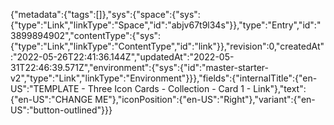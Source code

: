 {"metadata":{"tags":[]},"sys":{"space":{"sys":{"type":"Link","linkType":"Space","id":"abjv67t9l34s"}},"type":"Entry","id":"3899894902","contentType":{"sys":{"type":"Link","linkType":"ContentType","id":"link"}},"revision":0,"createdAt":"2022-05-26T22:41:36.144Z","updatedAt":"2022-05-31T22:46:39.571Z","environment":{"sys":{"id":"master-starter-v2","type":"Link","linkType":"Environment"}}},"fields":{"internalTitle":{"en-US":"TEMPLATE - Three Icon Cards - Collection - Card 1 - Link"},"text":{"en-US":"CHANGE ME"},"iconPosition":{"en-US":"Right"},"variant":{"en-US":"button-outlined"}}}